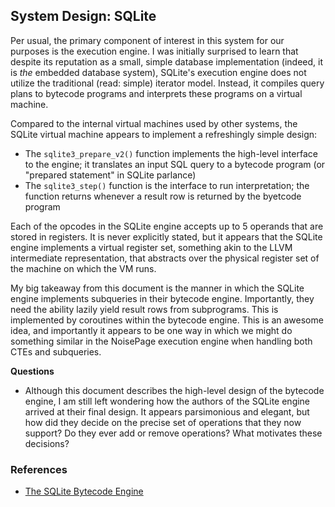 ## System Design: SQLite

Per usual, the primary component of interest in this system for our purposes is the execution engine. I was initially surprised to learn that despite its reputation as a small, simple database implementation (indeed, it is _the_ embedded database system), SQLite's execution engine does not utilize the traditional (read: simple) iterator model. Instead, it compiles query plans to bytecode programs and interprets these programs on a virtual machine.

Compared to the internal virtual machines used by other systems, the SQLite virtual machine appears to implement a refreshingly simple design:
- The `sqlite3_prepare_v2()` function implements the high-level interface to the engine; it translates an input SQL query to a bytecode program (or "prepared statement" in SQLite parlance)
- The `sqlite3_step()` function is the interface to run interpretation; the function returns whenever a result row is returned by the byetcode program

Each of the opcodes in the SQLite engine accepts up to 5 operands that are stored in registers. It is never explicitly stated, but it appears that the SQLite engine implements a virtual register set, something akin to the LLVM intermediate representation, that abstracts over the physical register set of the machine on which the VM runs.

My big takeaway from this document is the manner in which the SQLite engine implements subqueries in their bytecode engine. Importantly, they need the ability lazily yield result rows from subprograms. This is implemented by coroutines within the bytecode engine. This is an awesome idea, and importantly it appears to be one way in which we might do something similar in the NoisePage execution engine when handling both CTEs and subqueries.

**Questions**

- Although this document describes the high-level design of the bytecode engine, I am still left wondering how the authors of the SQLite engine arrived at their final design. It appears parsimonious and elegant, but how did they decide on the precise set of operations that they now support? Do they ever add or remove operations? What motivates these decisions?

### References

- [The SQLite Bytecode Engine](https://www.sqlite.org/opcode.html)

